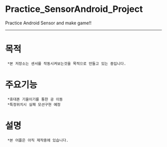 # Practice_SensorAndroid_Project
Practice Android Sensor and make game!!
***
# 목적
```
 *본 저장소는 센서를 작동시켜보는것을 목적으로 만들고 있는 중입니다.
```
# 주요기능
```
 *휴대폰 기울이기를 통한 공 이동
 *특정위치시 실패 모션구현 예정
```
# 설명
```
 *본 어플은 아직 제작중에 있습니다.
```
